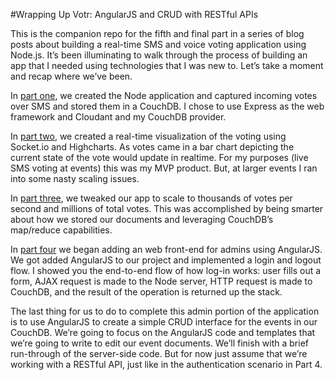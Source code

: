 #Wrapping Up Votr: AngularJS and CRUD with RESTful APIs

This is the companion repo for the fifth and final part in a series of blog posts about building a real-time SMS and voice voting application using Node.js. It’s been illuminating to walk through the process of building an app that I needed using technologies that I was new to. Let’s take a moment and recap where we’ve been.

In [part one][], we created the Node application and captured incoming votes over SMS and stored them in a CouchDB. I chose to use Express as the web framework and Cloudant and my CouchDB provider.

In [part two][], we created a real-time visualization of the voting using Socket.io and Highcharts. As votes came in a bar chart depicting the current state of the vote would update in realtime. For my purposes (live SMS voting at events) this was my MVP product. But, at larger events I ran into some nasty scaling issues.

In [part three][], we tweaked our app to scale to thousands of votes per second and millions of total votes. This was accomplished by being smarter about how we stored our documents and leveraging CouchDB’s map/reduce capabilities.

In [part four][] we began adding an web front-end for admins using AngularJS. We got added AngularJS to our project and implemented a login and logout flow. I showed you the end-to-end flow of how log-in works: user fills out a form, AJAX request is made to the Node server, HTTP request is made to CouchDB, and the result of the operation is returned up the stack.

The last thing for us to do to complete this admin portion of the application is to use AngularJS to create a simple CRUD interface for the events in our CouchDB. We’re going to focus on the AngularJS code and templates that we’re going to write to edit our event documents. We’ll finish with a brief run-through of the server-side code. But for now just assume that we’re working with a RESTful API, just like in the authentication scenario in Part 4.

[part one]: http://www.google.com/url?q=http%3A%2F%2Fwww.twilio.com%2Fblog%2F2012%2F09%2Fbuilding-a-real-time-sms-voting-app-part-1-node-js-couchdb.html&sa=D&sntz=1&usg=AFQjCNFpC8f77Pa8nmncuRD_6b7TgldVXA
[part two]: http://www.google.com/url?q=http%3A%2F%2Fwww.twilio.com%2Fblog%2F2012%2F12%2Fbuilding-a-real-time-sms-voting-app-part-2-socket-io-and-highcharts-js.html&sa=D&sntz=1&usg=AFQjCNGOKJYwCg3wOfkDTNoVkY7Ac8x0Zg
[part three]: http://www.google.com/url?q=http%3A%2F%2Fwww.twilio.com%2Fblog%2F2013%2F01%2Fbuilding-a-real-time-sms-voting-app-part-3-scaling-node-js-and-couchdb.html&sa=D&sntz=1&usg=AFQjCNFRC5Bk9pmnAJKUvIKejoDmCWZ1-Q
[part four]: https://www.google.com/url?q=https%3A%2F%2Fwww.twilio.com%2Fblog%2F2013%2F08%2Fvotr-part-4-angularjs-and-authentication-with-couchdb.html&sa=D&sntz=1&usg=AFQjCNFOMRChxkU-RtNLRRA03TTwI3HEEA


